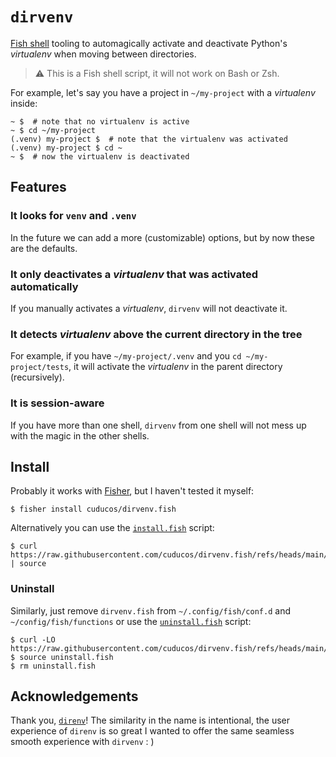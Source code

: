 # `dirvenv`

[Fish shell](https://fishshell.com/) tooling to automagically activate and deactivate Python's _virtualenv_ when moving between directories.

> :warning: This is a Fish shell script, it will not work on Bash or Zsh.

For example, let's say you have a project in `~/my-project` with a _virtualenv_ inside:

```console
~ $  # note that no virtualenv is active
~ $ cd ~/my-project
(.venv) my-project $  # note that the virtualenv was activated
(.venv) my-project $ cd ~
~ $  # now the virtualenv is deactivated
```

## Features

### It looks for `venv` and `.venv`

In the future we can add a more (customizable) options, but by now these are the defaults.

### It only deactivates a _virtualenv_ that was activated automatically

If you manually activates a _virtualenv_, `dirvenv` will not deactivate it.

### It detects _virtualenv_ above the current directory in the tree

For example, if you have `~/my-project/.venv` and you `cd ~/my-project/tests`, it will activate the _virtualenv_ in the parent directory (recursively).

### It is session-aware

If you have more than one shell, `dirvenv` from one shell will not mess up with the magic in the other shells.

## Install

Probably it works with [Fisher](https://github.com/jorgebucaran/fisher), but I haven't tested it myself:

```console
$ fisher install cuducos/dirvenv.fish
```

Alternatively you can use the [`install.fish`](./install.fish) script:

```console
$ curl https://raw.githubusercontent.com/cuducos/dirvenv.fish/refs/heads/main/install.fish | source
```

### Uninstall

Similarly, just remove `dirvenv.fish` from `~/.config/fish/conf.d` and `~/config/fish/functions` or use the [`uninstall.fish`](./uninstall.fish) script:

```console
$ curl -LO https://raw.githubusercontent.com/cuducos/dirvenv.fish/refs/heads/main/uninstall.fish
$ source uninstall.fish
$ rm uninstall.fish
```

## Acknowledgements

Thank you, [`direnv`](https://github.com/direnv/direnv)! The similarity in the name is intentional, the user experience of `direnv` is so great I wanted to offer the same seamless smooth experience with `dirvenv` : )
